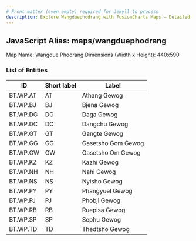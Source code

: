 ```yaml
---
# Front matter (even empty) required for Jekyll to process
description: Explore Wangduephodrang with FusionCharts Maps – Detailed features for seamless integration. Try now & enhance your data visualization today! 
---
```


## JavaScript Alias: maps/wangduephodrang

Map Name: Wangdue Phodrang
Dimensions (Width x Height): 440x590

### List of Entities

ID | Short label | Label
---|---|---|
BT.WP.AT|AT|Athang Gewog
BT.WP.BJ|BJ|Bjena Gewog
BT.WP.DG|DG|Daga Gewog
BT.WP.DC|DC|Dangchu Gewog
BT.WP.GT|GT|Gangte Gewog
BT.WP.GG|GG|Gasetsho Gom Gewog
BT.WP.GW|GW|Gasetsho Om Gewog
BT.WP.KZ|KZ|Kazhi Gewog
BT.WP.NH|NH|Nahi Gewog
BT.WP.NS|NS|Nyisho Gewog
BT.WP.PY|PY|Phangyuel Gewog
BT.WP.PJ|PJ|Phobji Gewog
BT.WP.RB|RB|Ruepisa Gewog
BT.WP.SP|SP|Sephu Gewog
BT.WP.TD|TD|Thedtsho Gewog